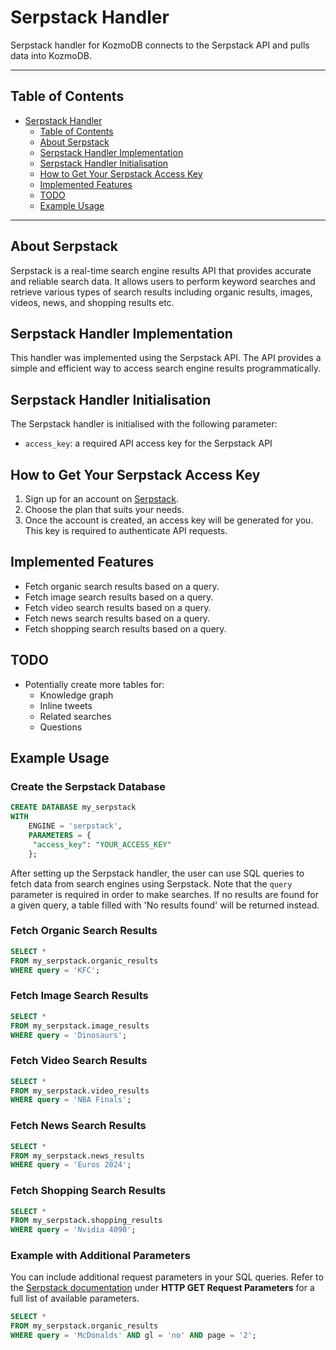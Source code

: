 # Serpstack Handler

Serpstack handler for KozmoDB connects to the Serpstack API and pulls data into KozmoDB.

---

## Table of Contents

- [Serpstack Handler](#serpstack-handler)
  - [Table of Contents](#table-of-contents)
  - [About Serpstack](#about-serpstack)
  - [Serpstack Handler Implementation](#serpstack-handler-implementation)
  - [Serpstack Handler Initialisation](#serpstack-handler-initialisation)
  - [How to Get Your Serpstack Access Key](#how-to-get-your-serpstack-access-key)
  - [Implemented Features](#implemented-features)
  - [TODO](#todo)
  - [Example Usage](#example-usage)

---

## About Serpstack

Serpstack is a real-time search engine results API that provides accurate and reliable search data. It allows users to perform keyword searches and retrieve various types of search results including organic results, images, videos, news, and shopping results etc.

## Serpstack Handler Implementation

This handler was implemented using the Serpstack API. The API provides a simple and efficient way to access search engine results programmatically.

## Serpstack Handler Initialisation

The Serpstack handler is initialised with the following parameter:

- `access_key`: a required API access key for the Serpstack API

## How to Get Your Serpstack Access Key

1. Sign up for an account on [Serpstack](https://serpstack.com).
2. Choose the plan that suits your needs.
3. Once the account is created, an access key will be generated for you. This key is required to authenticate API requests.

## Implemented Features

- Fetch organic search results based on a query.
- Fetch image search results based on a query.
- Fetch video search results based on a query.
- Fetch news search results based on a query.
- Fetch shopping search results based on a query.

## TODO

- Potentially create more tables for:
  - Knowledge graph
  - Inline tweets
  - Related searches
  - Questions

## Example Usage

### Create the Serpstack Database

```sql
CREATE DATABASE my_serpstack
WITH 
    ENGINE = 'serpstack',
    PARAMETERS = {
     "access_key": "YOUR_ACCESS_KEY"
    };
```

After setting up the Serpstack handler, the user can use SQL queries to fetch data from search engines using Serpstack. Note that the `query` parameter is required in order to make searches. If no results are found for a given query, a table filled with 'No results found' will be returned instead.

### Fetch Organic Search Results

```sql
SELECT * 
FROM my_serpstack.organic_results
WHERE query = 'KFC';
```

### Fetch Image Search Results

```sql
SELECT * 
FROM my_serpstack.image_results
WHERE query = 'Dinosaurs';
```

### Fetch Video Search Results

```sql
SELECT * 
FROM my_serpstack.video_results
WHERE query = 'NBA Finals';
```

### Fetch News Search Results

```sql
SELECT * 
FROM my_serpstack.news_results
WHERE query = 'Euros 2024';
```

### Fetch Shopping Search Results

```sql
SELECT * 
FROM my_serpstack.shopping_results
WHERE query = 'Nvidia 4090';
```

### Example with Additional Parameters

You can include additional request parameters in your SQL queries. Refer to the [Serpstack documentation](https://serpstack.com/documentation) under **HTTP GET Request Parameters** for a full list of available parameters.

```sql
SELECT * 
FROM my_serpstack.organic_results
WHERE query = 'McDonalds' AND gl = 'no' AND page = '2';
```